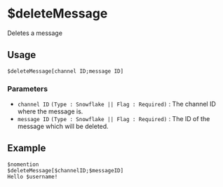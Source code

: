 # $deleteMessage

Deletes a message

## Usage
```
$deleteMessage[channel ID;message ID]
```
### Parameters
- `channel ID` `(Type : Snowflake || Flag : Required)` : The channel ID where the message is.
- `message ID` `(Type : Snowflake || Flag : Required)` : The ID of the message which will be deleted.

## Example
```
$nomention
$deleteMessage[$channelID;$messageID]
Hello $username!
```
